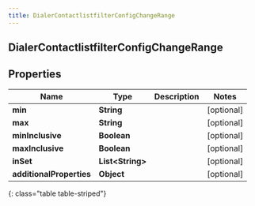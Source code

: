 ```yaml
---
title: DialerContactlistfilterConfigChangeRange
---
```

## DialerContactlistfilterConfigChangeRange


## Properties

| Name | Type | Description | Notes |
| ------------ | ------------- | ------------- | ------------- |
| **min** | **String** |  |  [optional] |
| **max** | **String** |  |  [optional] |
| **minInclusive** | **Boolean** |  |  [optional] |
| **maxInclusive** | **Boolean** |  |  [optional] |
| **inSet** | **List&lt;String&gt;** |  |  [optional] |
| **additionalProperties** | **Object** |  |  [optional] |
{: class="table table-striped"}



